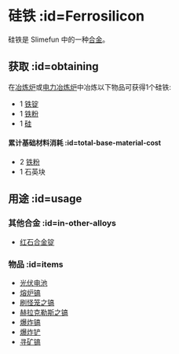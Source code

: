 # 硅铁 :id=Ferrosilicon

硅铁是 Slimefun 中的一种[合金](/Ingots#alloys)。

## 获取 :id=obtaining

在[冶炼炉](/Smeltery)或[电力冶炼炉](/Electric-Smeltery)中冶炼以下物品可获得1个硅铁:

* 1 [铁锭](/Iron-Ingot)
* 1 [铁粉](/Iron-Dust)
* 1 [硅](/Silicon)

#### 累计基础材料消耗 :id=total-base-material-cost

* 2 [铁粉](/Iron-Dust)
* 1 石英块

## 用途 :id=usage

### 其他合金 :id=in-other-alloys

* [红石合金锭](/Redstone-Alloy-Ingot)

### 物品 :id=items

* [光伏电池](/Solar-Panel)
* [熔炉镐](/Smelter's-Pickaxe)
* [刷怪笼之镐](/Pickaxe-of-Containment)
* [赫拉克勒斯之镐](/Hercules'-Pickaxe)
* [爆炸镐](/Explosive-Pickaxe)
* [爆炸铲](/Explosive-Shovel)
* [寻矿镐](/Pickaxe-of-the-Seeker)
